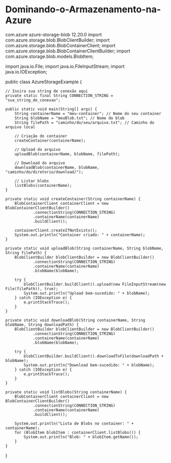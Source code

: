 # Dominando-o-Armazenamento-na-Azure
<dependency>
    <groupId>com.azure</groupId>
    <artifactId>azure-storage-blob</artifactId>
    <version>12.20.0</version> <!-- Verifique se há uma versão mais recente -->
</dependency>
import com.azure.storage.blob.BlobClientBuilder;
import com.azure.storage.blob.BlobContainerClient;
import com.azure.storage.blob.BlobContainerClientBuilder;
import com.azure.storage.blob.models.BlobItem;

import java.io.File;
import java.io.FileInputStream;
import java.io.IOException;

public class AzureStorageExample {

    // Insira sua string de conexão aqui
    private static final String CONNECTION_STRING = "sua_string_de_conexao";

    public static void main(String[] args) {
        String containerName = "meu-container"; // Nome do seu container
        String blobName = "meuBlob.txt"; // Nome do blob
        String filePath = "caminho/do/seu/arquivo.txt"; // Caminho do arquivo local

        // Criação do container
        createContainer(containerName);

        // Upload do arquivo
        uploadBlob(containerName, blobName, filePath);

        // Download do arquivo
        downloadBlob(containerName, blobName, "caminho/do/diretorio/download/");

        // Listar blobs
        listBlobs(containerName);
    }

    private static void createContainer(String containerName) {
        BlobContainerClient containerClient = new BlobContainerClientBuilder()
                .connectionString(CONNECTION_STRING)
                .containerName(containerName)
                .buildClient();

        containerClient.createIfNotExists();
        System.out.println("Container criado: " + containerName);
    }

    private static void uploadBlob(String containerName, String blobName, String filePath) {
        BlobClientBuilder blobClientBuilder = new BlobClientBuilder()
                .connectionString(CONNECTION_STRING)
                .containerName(containerName)
                .blobName(blobName);

        try {
            blobClientBuilder.buildClient().upload(new FileInputStream(new File(filePath)), true);
            System.out.println("Upload bem-sucedido: " + blobName);
        } catch (IOException e) {
            e.printStackTrace();
        }
    }

    private static void downloadBlob(String containerName, String blobName, String downloadPath) {
        BlobClientBuilder blobClientBuilder = new BlobClientBuilder()
                .connectionString(CONNECTION_STRING)
                .containerName(containerName)
                .blobName(blobName);

        try {
            blobClientBuilder.buildClient().downloadToFile(downloadPath + blobName);
            System.out.println("Download bem-sucedido: " + blobName);
        } catch (IOException e) {
            e.printStackTrace();
        }
    }

    private static void listBlobs(String containerName) {
        BlobContainerClient containerClient = new BlobContainerClientBuilder()
                .connectionString(CONNECTION_STRING)
                .containerName(containerName)
                .buildClient();

        System.out.println("Lista de Blobs no container: " + containerName);
        for (BlobItem blobItem : containerClient.listBlobs()) {
            System.out.println("Blob: " + blobItem.getName());
        }
    }
}
